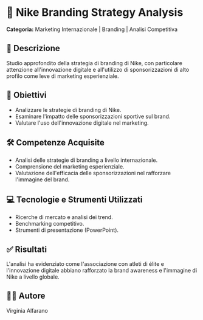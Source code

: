 # 👟 Nike Branding Strategy Analysis

**Categoria:** Marketing Internazionale | Branding | Analisi Competitiva

## 📝 Descrizione

Studio approfondito della strategia di branding di Nike, con particolare attenzione all'innovazione digitale e all'utilizzo di sponsorizzazioni di alto profilo come leve di marketing esperienziale.

## 🎯 Obiettivi

- Analizzare le strategie di branding di Nike.
- Esaminare l'impatto delle sponsorizzazioni sportive sul brand.
- Valutare l'uso dell'innovazione digitale nel marketing.

## 🛠️ Competenze Acquisite

- Analisi delle strategie di branding a livello internazionale.
- Comprensione del marketing esperienziale.
- Valutazione dell'efficacia delle sponsorizzazioni nel rafforzare l'immagine del brand.

## 💻 Tecnologie e Strumenti Utilizzati

- Ricerche di mercato e analisi dei trend.
- Benchmarking competitivo.
- Strumenti di presentazione (PowerPoint).

## ✅ Risultati

L'analisi ha evidenziato come l'associazione con atleti di élite e l'innovazione digitale abbiano rafforzato la brand awareness e l'immagine di Nike a livello globale.

## 👩‍💼 Autore

Virginia Alfarano